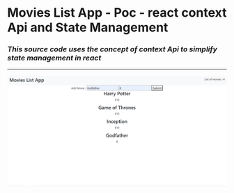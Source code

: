 # Movies List App - Poc - react context Api and State Management

### _This source code uses the concept of context Api to simplify state management in react_
____________________________________________________________________________________________


![alt text](https://github.com/Purvi-modi/React-ContextApi-MovieListApp/blob/master/Screenshot%20(2).png?raw=true)

